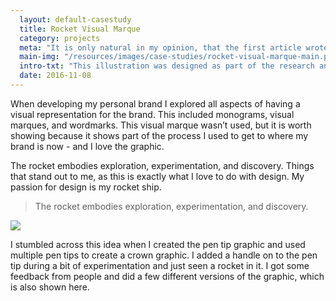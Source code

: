 ```yaml
---
  layout: default-casestudy
  title: Rocket Visual Marque
  category: projects
  meta: "It is only natural in my opinion, that the first article wrote on this website should be about the website itself. I'll start with what I wanted this website to be..."
  main-img: "/resources/images/case-studies/rocket-visual-marque-main.png"
  intro-txt: "This illustration was designed as part of the research and development of my personal brand."
  date: 2016-11-08
---
```


When developing my personal brand I explored all aspects of having a visual representation for the brand. This included monograms, visual marques, and wordmarks. This visual marque wasn’t used, but it is worth showing because it shows part of the process I used to get to where my brand is now - and I love the graphic.

The rocket embodies exploration, experimentation, and discovery. Things that stand out to me, as this is exactly what I love to do with design. My passion for design is my rocket ship.

> The rocket embodies exploration, experimentation, and discovery.

<div class="img-center">

<img src="{{site.baseurl}}/resources/images/case-studies/rocket-process.png"/>

</div>

I stumbled across this idea when I created the pen tip graphic and used multiple pen tips to create a crown graphic. I added a handle on to the pen tip during a bit of experimentation and just seen a rocket in it. I got some feedback from people and did a few different versions of the graphic, which is also shown here.
